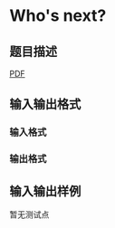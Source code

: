# Who&#039;s next?

## 题目描述

[problemUrl]: https://uva.onlinejudge.org/index.php?option=com_onlinejudge&Itemid=8&category=246&page=show_problem&problem=3575

[PDF](https://uva.onlinejudge.org/external/11/p1134.pdf)

## 输入输出格式

### 输入格式

### 输出格式

## 输入输出样例

暂无测试点


